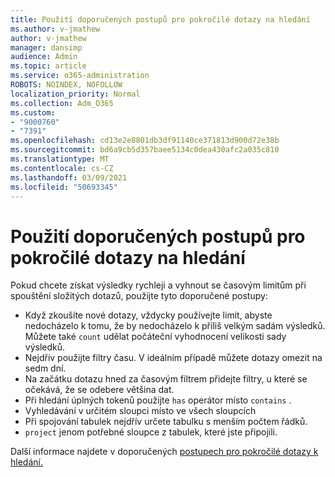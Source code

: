```yaml
---
title: Použití doporučených postupů pro pokročilé dotazy na hledání
ms.author: v-jmathew
author: v-jmathew
manager: dansimp
audience: Admin
ms.topic: article
ms.service: o365-administration
ROBOTS: NOINDEX, NOFOLLOW
localization_priority: Normal
ms.collection: Adm_O365
ms.custom:
- "9000760"
- "7391"
ms.openlocfilehash: cd13e2e8801db3df91140ce371813d900d72e38b
ms.sourcegitcommit: bd6a9cb5d357baee5134c0dea430afc2a035c810
ms.translationtype: MT
ms.contentlocale: cs-CZ
ms.lasthandoff: 03/09/2021
ms.locfileid: "50693345"
---
```

# <a name="apply-best-practices-for-advanced-hunting-queries"></a>Použití doporučených postupů pro pokročilé dotazy na hledání

Pokud chcete získat výsledky rychleji a vyhnout se časovým limitům při spouštění složitých dotazů, použijte tyto doporučené postupy:

- Když zkoušíte nové dotazy, vždycky používejte limit, abyste nedocházelo k tomu, že by nedocházelo k příliš velkým sadám výsledků. Můžete také `count` udělat počáteční vyhodnocení velikosti sady výsledků.
- Nejdřív použijte filtry času. V ideálním případě můžete dotazy omezit na sedm dní.
- Na začátku dotazu hned za časovým filtrem přidejte filtry, u které se očekává, že se odebere většina dat.
- Při hledání úplných tokenů použijte `has` operátor místo `contains` .
- Vyhledávání v určitém sloupci místo ve všech sloupcích
- Při spojování tabulek nejdřív určete tabulku s menším počtem řádků.
- `project` jenom potřebné sloupce z tabulek, které jste připojili.

Další informace najdete v doporučených [postupech pro pokročilé dotazy k hledání.](https://go.microsoft.com/fwlink/?linkid=2144812)
